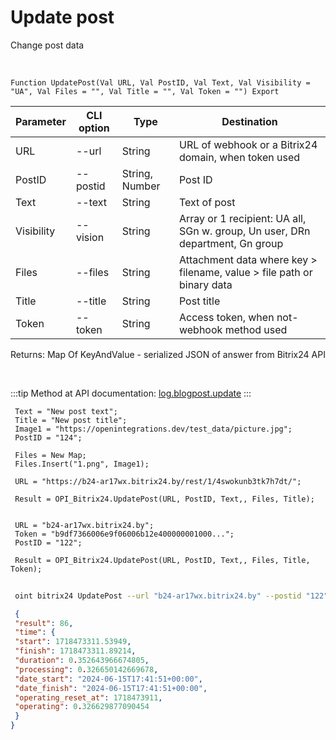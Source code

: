 ﻿---
sidebar_position: 2
---

# Update post
 Change post data


<br/>


`Function UpdatePost(Val URL, Val PostID, Val Text, Val Visibility = "UA", Val Files = "", Val Title = "", Val Token = "") Export`

 | Parameter | CLI option | Type | Destination |
 |-|-|-|-|
 | URL | --url | String | URL of webhook or a Bitrix24 domain, when token used |
 | PostID | --postid | String, Number | Post ID |
 | Text | --text | String | Text of post |
 | Visibility | --vision | String | Array or 1 recipient: UA all, SGn w. group, Un user, DRn department, Gn group |
 | Files | --files | String | Attachment data where key > filename, value > file path or binary data |
 | Title | --title | String | Post title |
 | Token | --token | String | Access token, when not-webhook method used |

 
 Returns: Map Of KeyAndValue - serialized JSON of answer from Bitrix24 API

<br/>

:::tip
Method at API documentation: [log.blogpost.update](https://dev.1c-bitrix.ru/rest_help/log/log_blogpost_update.php.php)
:::
<br/>


```bsl title="Code example"
 Text = "New post text";
 Title = "New post title";
 Image1 = "https://openintegrations.dev/test_data/picture.jpg";
 PostID = "124";
 
 Files = New Map;
 Files.Insert("1.png", Image1);
 
 URL = "https://b24-ar17wx.bitrix24.by/rest/1/4swokunb3tk7h7dt/";
 
 Result = OPI_Bitrix24.UpdatePost(URL, PostID, Text,, Files, Title);
 
 
 URL = "b24-ar17wx.bitrix24.by";
 Token = "b9df7366006e9f06006b12e400000001000...";
 PostID = "122";
 
 Result = OPI_Bitrix24.UpdatePost(URL, PostID, Text,, Files, Title, Token);
```
	


```sh title="CLI command example"
 
 oint bitrix24 UpdatePost --url "b24-ar17wx.bitrix24.by" --postid "122" --text %text% --vision %vision% --files %files% --title %title% --token "b9df7366006e9f06006b12e400000001000..."

```

```json title="Result"
 {
 "result": 86,
 "time": {
 "start": 1718473311.53949,
 "finish": 1718473311.89214,
 "duration": 0.352643966674805,
 "processing": 0.326650142669678,
 "date_start": "2024-06-15T17:41:51+00:00",
 "date_finish": "2024-06-15T17:41:51+00:00",
 "operating_reset_at": 1718473911,
 "operating": 0.326629877090454
 }
}
```
